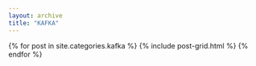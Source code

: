 ```yaml
---
layout: archive
title: "KAFKA"
---
```


<div class="tiles">
{% for post in site.categories.kafka %}
		{% include post-grid.html %}
{% endfor %}
</div><!-- /.tiles -->
